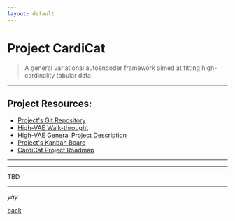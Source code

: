 ```yaml
---
layout: default
---
```


# Project CardiCat

> A general variational autoencoder framework aimed at fitting high-cardinality tabular data.
  
  
  


* * *    


## Project Resources:

*   [Project's Git Repository](https://github.com/kod5kod/cardicat)  
* 	[High-VAE Walk-throught](https://github.com/kod5kod/cardicat/blob/main/notebooks/HighVAE_walkThrough_20220616.ipynb)
* 	[High-VAE General Project Description](https://kod5kod.github.io/PhDev/pages/cardicat_general.pdf)
*   [Project's Kanban Board](https://github.com/kod5kod/cardicat/projects/1)
*   [CardiCat Project Roadmap](https://kod5kod.github.io/PhDev/pages/cardicat_roadmap.html)  

  
* * *  
      



* * *  

TBD

* * * 

_yay_

[back](../)
